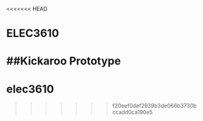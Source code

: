 <<<<<<< HEAD
# ELEC3610
##Kickaroo Prototype
=======
# elec3610
>>>>>>> f20eef0def2939b3de066b3730bccadd0ca190e5
